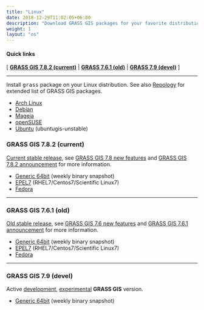 ```yaml
---
title: "Linux"
date: 2018-12-29T11:02:05+06:00
description: "Download GRASS GIS packages for your favorite distribution"
weight: 1
layout: "os"
---
```


#### Quick links

[ [**GRASS GIS 7.8.2 (current)**](#GRASS-GIS-current) | [**GRASS 7.6.1 (old)**](#GRASS-GIS-old) | [**GRASS 7.9 (devel)**](#GRASS-GIS-devel) ]

<hr>

Install <tt>grass</tt> package on your Linux distribution. See also
[Repology](https://repology.org/project/grass/versions) for extended
list of GRASS GIS packages.

*  [Arch Linux](https://aur.archlinux.org/packages/grass/)
*  [Debian](https://packages.debian.org/grass)
*  [Mageia](https://madb.mageia.org/package/show/name/grass/)
*  [openSUSE](https://build.opensuse.org/package/show/Application:Geo/grass)
*  [Ubuntu](https://launchpad.net/~ubuntugis/+archive/ubuntu/ubuntugis-unstable/+packages?field.name_filter=grass)  (ubuntugis-unstable)

### <a name="GRASS-GIS-current"></a> GRASS GIS 7.8.2 (current)

<div class="alert rounded-0 alert-success">
<i class="fa fa-info-circle"></i> <u>Current stable release</u>, see <a href="https://trac.osgeo.org/grass/wiki/Grass7/NewFeatures78">GRASS GIS 7.8 new features</a> and <a href="https://trac.osgeo.org/grass/wiki/Release/7.8.2-News">GRASS GIS 7.8.2 announcement</a> for more information.</div>

*  [Generic 64bit](https://grass.osgeo.org/grass78/binary/linux/snapshot) (weekly binary snapshot)
*  [EPEL7](https://copr.fedorainfracloud.org/coprs/neteler/grass78/) (RHEL7/Centos7/Scientific Linux7)
*  [Fedora](https://copr.fedorainfracloud.org/coprs/neteler/grass78/)

<hr>

### <a name="GRASS-GIS-old"></a> GRASS GIS 7.6.1 (old)

<div class="alert rounded-0 alert-warning">
<i class="fa fa-info-circle"></i> <u>Old stable release</u>, see <a href="https://trac.osgeo.org/grass/wiki/Grass7/NewFeatures76">GRASS GIS 7.6 new features</a> and  <a href="https://trac.osgeo.org/grass/wiki/Release/7.6.1-News">GRASS GIS 7.6.1 announcement</a> for more information.
</div>

*  [Generic 64bit](https://grass.osgeo.org/grass76/binary/linux/snapshot) (weekly binary snapshot)
*  [EPEL7](https://copr.fedorainfracloud.org/coprs/neteler/grass76/) (RHEL7/Centos7/Scientific Linux7)
*  [Fedora](https://copr.fedorainfracloud.org/coprs/neteler/grass76/)

<hr>

### <a name="GRASS-GIS-devel"></a> GRASS GIS 7.9 (devel)

<div class="alert rounded-0 alert-info">
<i class="fa fa-info-circle"></i> Active <u>development</u>, <u>experimental</u> <b>GRASS GIS</b> version.
</div>

*  [Generic 64bit](https://grass.osgeo.org/grass79/binary/linux/snapshot/) (weekly binary snapshot)

<!-- *  [Ubuntu ](https://launchpad.net/~grass/+archive/ubuntu/grass-devel)  (ubuntugis-unstable) -->

<!-- <pre><code class="shell">sudo add-apt-repository ppa:ubuntugis/ubuntugis-unstable -->
<!-- sudo add-apt-repository ppa:grass/grass-devel -->
<!-- sudo apt-get update -->
<!-- sudo apt-get install grass-daily</code></pre> -->
